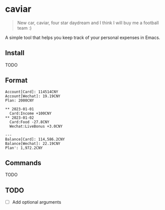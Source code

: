 # caviar
> New car, caviar, four star daydream and I think I will buy me a football team :)

A simple tool that helps you keep track of your personal expenses in Emacs.

## Install
TODO

## Format
```
Account[Card]: 114514CNY
Account[Wechat]: 19.19CNY
Plan: 2000CNY

** 2023-01-01
  Card:Income +100CNY
** 2023-01-02
  Card:Food -27.8CNY
  Wechat:LiveBonus +3.0CNY

---
Balance[Card]: 114,586.2CNY
Balance[Wechat]: 22.19CNY
Plan': 1,972.2CNY
```

## Commands
TODO

## TODO
- [ ] Add optional arguments
